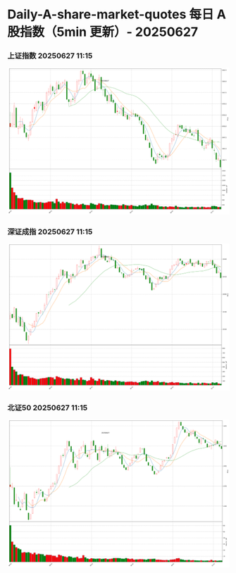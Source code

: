 
# Daily-A-share-market-quotes 每日 A 股指数（5min 更新）- 20250627

### 上证指数 20250627 11:15
![](./fig/2025/6/20250627-sh000001.png)

### 深证成指 20250627 11:15
![](./fig/2025/6/20250627-sz399001.png)

### 北证50 20250627 11:15
![](./fig/2025/6/20250627-bj899050.png)
